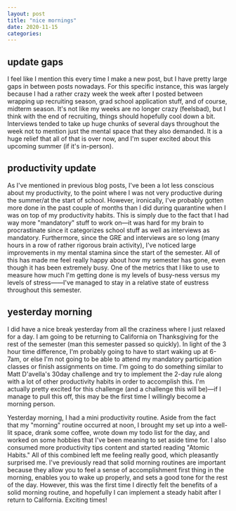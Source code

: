 ```yaml
---
layout: post
title: "nice mornings"
date: 2020-11-15
categories:
---
```

## update gaps
I feel like I mention this every time I make a new post, but I have pretty large gaps in between posts nowadays. For this specific instance, this was largely because I had a rather crazy week the week after I posted between wrapping up recruiting season, grad school application stuff, and of course, midterm season. It's not like my weeks are no longer crazy (feelsbad), but I think with the end of recruiting, things should hopefully cool down a bit. Interviews tended to take up huge chunks of several days throughout the week not to mention just the mental space that they also demanded. It is a huge relief that all of that is over now, and I'm super excited about this upcoming summer (if it's in-person).

## productivity update
As I've mentioned in previous blog posts, I've been a lot less conscious about my productivity, to the point where I was not very productive during the summer/at the start of school. However, ironically, I've probably gotten more done in the past couple of months than I did during quarantine when I was on top of my productivity habits. This is simply due to the fact that I had way more "mandatory" stuff to work on—it was hard for my brain to procrastinate since it categorizes school stuff as well as interviews as mandatory. Furthermore, since the GRE and interviews are so long (many hours in a row of rather rigorous brain activity), I've noticed large improvements in my mental stamina since the start of the semester. All of this has made me feel really happy about how my semester has gone, even though it has been extremely busy. One of the metrics that I like to use to measure how much I'm getting done is my levels of busy-ness versus my levels of stress——I've managed to stay in a relative state of eustress throughout this semester.

## yesterday morning
I did have a nice break yesterday from all the craziness where I just relaxed for a day. I am going to be returning to California on Thanksgiving for the rest of the semester (man this semester passed so quickly). In light of the 3 hour time difference, I'm probably going to have to start waking up at 6-7am, or else I'm not going to be able to attend my mandatory participation classes or finish assignments on time. I'm going to do something similar to Matt D'avella's 30day challenge and try to implement the 2-day rule along with a lot of other productivity habits in order to accomplish this. I'm actually pretty excited for this challenge (and a challenge this will be)—if I manage to pull this off, this may be the first time I willingly become a morning person. 

Yesterday morning, I had a mini productivity routine. Aside from the fact that my "morning" routine occurred at noon, I brought my set up into a well-lit space, drank some coffee, wrote down my todo list for the day, and worked on some hobbies that I've been meaning to set aside time for. I also consumed more productivity tips content and started reading "Atomic Habits." All of this combined left me feeling really good, which pleasantly surprised me. I've previously read that solid morning routines are important because they allow you to feel a sense of accomplishment first thing in the morning, enables you to wake up properly, and sets a good tone for the rest of the day. However, this was the first time I directly felt the benefits of a solid morning routine, and hopefully I can implement a steady habit after I return to California. Exciting times!
